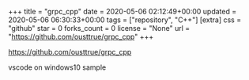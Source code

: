 +++
title = "grpc_cpp"
date = 2020-05-06 02:12:49+00:00
updated = 2020-05-06 06:30:33+00:00
tags = ["repository", "C++"]
[extra]
css = "github"
star = 0
forks_count = 0
license = "None"
url = "https://github.com/ousttrue/grpc_cpp"
+++

<https://github.com/ousttrue/grpc_cpp>

vscode on windows10 sample
